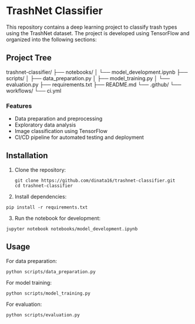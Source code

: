 # TrashNet Classifier

This repository contains a deep learning project to classify trash types using the TrashNet dataset. The project is developed using TensorFlow and organized into the following sections:

## Project Tree
trashnet-classifier/
├── notebooks/
│   └── model_development.ipynb
├── scripts/
│   ├── data_preparation.py
│   ├── model_training.py
│   └── evaluation.py
├── requirements.txt
├── README.md
└── .github/
    └── workflows/
        └── ci.yml


### Features
- Data preparation and preprocessing
- Exploratory data analysis
- Image classification using TensorFlow
- CI/CD pipeline for automated testing and deployment

## Installation

1. Clone the repository:
   ```
   git clone https://github.com/dinata16/trashnet-classifier.git
   cd trashnet-classifier 
   ```
2. Install dependencies:
```
pip install -r requirements.txt
```

3. Run the notebook for development:
```
jupyter notebook notebooks/model_development.ipynb
```

## Usage
For data preparation:
```
python scripts/data_preparation.py
```

For model training:
```
python scripts/model_training.py
```

For evaluation:
```
python scripts/evaluation.py
```
